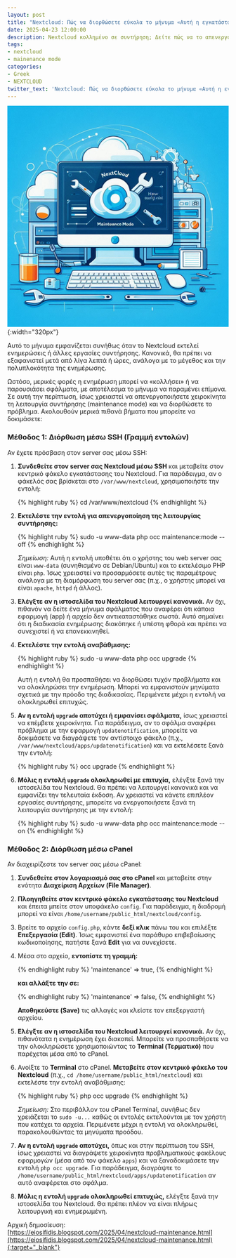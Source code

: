 ```yaml
---
layout: post
title: "Nextcloud: Πώς να διορθώσετε εύκολα το μήνυμα «Αυτή η εγκατάσταση Nextcloud βρίσκεται σε λειτουργία συντήρησης»"
date: 2025-04-23 12:00:00
description: Nextcloud κολλημένο σε συντήρηση; Δείτε πώς να το απενεργοποιήσετε άμεσα με SSH ή cPanel και να διορθώσετε προβλήματα αναβάθμισης.
tags:
- nextcloud
- mainenance mode
categories:
- Greek
- NEXTCLOUD
twitter_text: 'Nextcloud: Πώς να διορθώσετε εύκολα το μήνυμα «Αυτή η εγκατάσταση Nextcloud βρίσκεται σε λειτουργία συντήρησης»'
---
```


![Nextcloud AIO σε Linux με Docker](/post_images/nextcloud/nextcloud-maintenance-mode.png "Nextcloud AIO σε Linux με Docker"){:width="320px"}

Αυτό το μήνυμα εμφανίζεται συνήθως όταν το Nextcloud εκτελεί ενημερώσεις ή άλλες εργασίες συντήρησης. Κανονικά, θα πρέπει να εξαφανιστεί μετά από λίγα λεπτά ή ώρες, ανάλογα με το μέγεθος και την πολυπλοκότητα της ενημέρωσης.

Ωστόσο, μερικές φορές η ενημέρωση μπορεί να «κολλήσει» ή να παρουσιάσει σφάλματα, με αποτέλεσμα το μήνυμα να παραμένει επίμονα. Σε αυτή την περίπτωση, ίσως χρειαστεί να απενεργοποιήσετε χειροκίνητα τη λειτουργία συντήρησης (maintenance mode) και να διορθώσετε το πρόβλημα. Ακολουθούν μερικά πιθανά βήματα που μπορείτε να δοκιμάσετε:

### **Μέθοδος 1: Διόρθωση μέσω SSH (Γραμμή εντολών)**

Αν έχετε πρόσβαση στον server σας μέσω SSH:

1.  **Συνδεθείτε στον server σας Nextcloud μέσω SSH** και μεταβείτε στον κεντρικό φάκελο εγκατάστασης του Nextcloud. Για παράδειγμα, αν ο φάκελός σας βρίσκεται στο `/var/www/nextcloud`, χρησιμοποιήστε την εντολή:

    {% highlight ruby %}
    cd /var/www/nextcloud
    {% endhighlight %}

2.  **Εκτελέστε την εντολή για απενεργοποίηση της λειτουργίας συντήρησης:**

    {% highlight ruby %}
    sudo -u www-data php occ maintenance:mode --off
    {% endhighlight %}

    *Σημείωση:* Αυτή η εντολή υποθέτει ότι ο χρήστης του web server σας είναι `www-data` (συνηθισμένο σε Debian/Ubuntu) και το εκτελέσιμο PHP είναι `php`. Ίσως χρειαστεί να προσαρμόσετε αυτές τις παραμέτρους ανάλογα με τη διαμόρφωση του server σας (π.χ., ο χρήστης μπορεί να είναι `apache`, `httpd` ή άλλος).

3.  **Ελέγξτε αν η ιστοσελίδα του Nextcloud λειτουργεί κανονικά.** Αν όχι, πιθανόν να δείτε ένα μήνυμα σφάλματος που αναφέρει ότι κάποια εφαρμογή (app) ή αρχείο δεν αντικαταστάθηκε σωστά. Αυτό σημαίνει ότι η διαδικασία ενημέρωσης διακόπηκε ή υπέστη φθορά και πρέπει να συνεχιστεί ή να επανεκκινηθεί.

4.  **Εκτελέστε την εντολή αναβάθμισης:**

    {% highlight ruby %}
    sudo -u www-data php occ upgrade
    {% endhighlight %}

    Αυτή η εντολή θα προσπαθήσει να διορθώσει τυχόν προβλήματα και να ολοκληρώσει την ενημέρωση. Μπορεί να εμφανιστούν μηνύματα σχετικά με την πρόοδο της διαδικασίας. Περιμένετε μέχρι η εντολή να ολοκληρωθεί επιτυχώς.

5.  **Αν η εντολή `upgrade` αποτύχει ή εμφανίσει σφάλματα,** ίσως χρειαστεί να επέμβετε χειροκίνητα. Για παράδειγμα, αν το σφάλμα αναφέρει πρόβλημα με την εφαρμογή `updatenotification`, μπορείτε να δοκιμάσετε να διαγράψετε τον αντίστοιχο φάκελο (π.χ., `/var/www/nextcloud/apps/updatenotification`) και να εκτελέσετε ξανά την εντολή:

    {% highlight ruby %}
    occ upgrade
    {% endhighlight %}

6.  **Μόλις η εντολή `upgrade` ολοκληρωθεί με επιτυχία,** ελέγξτε ξανά την ιστοσελίδα του Nextcloud. Θα πρέπει να λειτουργεί κανονικά και να εμφανίζει την τελευταία έκδοση. Αν χρειαστεί να κάνετε επιπλέον εργασίες συντήρησης, μπορείτε να ενεργοποιήσετε ξανά τη λειτουργία συντήρησης με την εντολή:

    {% highlight ruby %}
    sudo -u www-data php occ maintenance:mode --on
    {% endhighlight %}

### **Μέθοδος 2: Διόρθωση μέσω cPanel**

Αν διαχειρίζεστε τον server σας μέσω cPanel:

1.  **Συνδεθείτε στον λογαριασμό σας στο cPanel** και μεταβείτε στην ενότητα **Διαχείριση Αρχείων (File Manager)**.
2.  **Πλοηγηθείτε στον κεντρικό φάκελο εγκατάστασης του Nextcloud** και έπειτα μπείτε στον υποφάκελο `config`. Για παράδειγμα, η διαδρομή μπορεί να είναι `/home/username/public_html/nextcloud/config`.
3.  Βρείτε το αρχείο `config.php`, κάντε **δεξί κλικ** πάνω του και επιλέξτε **Επεξεργασία (Edit)**. Ίσως εμφανιστεί ένα παράθυρο επιβεβαίωσης κωδικοποίησης, πατήστε ξανά **Edit** για να συνεχίσετε.
4.  Μέσα στο αρχείο, **εντοπίστε τη γραμμή:**

    {% endhighlight ruby %}
    'maintenance' => true,
    {% endhighlight %}

    **και αλλάξτε την σε:**

    {% endhighlight ruby %}
    'maintenance' => false,
    {% endhighlight %}

    **Αποθηκεύστε (Save)** τις αλλαγές και κλείστε τον επεξεργαστή αρχείου.
5.  **Ελέγξτε αν η ιστοσελίδα του Nextcloud λειτουργεί κανονικά.** Αν όχι, πιθανότατα η ενημέρωση έχει διακοπεί. Μπορείτε να προσπαθήσετε να την ολοκληρώσετε χρησιμοποιώντας το **Terminal (Τερματικό)** που παρέχεται μέσα από το cPanel.
6.  Ανοίξτε το **Terminal** στο cPanel. **Μεταβείτε στον κεντρικό φάκελο του Nextcloud** (π.χ., `cd /home/username/public_html/nextcloud`) και εκτελέστε την εντολή αναβάθμισης:

    {% highlight ruby %}
    php occ upgrade
    {% endhighlight %}

    *Σημείωση:* Στο περιβάλλον του cPanel Terminal, συνήθως δεν χρειάζεται το `sudo -u...` καθώς οι εντολές εκτελούνται με τον χρήστη που κατέχει τα αρχεία.
    Περιμένετε μέχρι η εντολή να ολοκληρωθεί, παρακολουθώντας τα μηνύματα προόδου.
7.  **Αν η εντολή `upgrade` αποτύχει,** όπως και στην περίπτωση του SSH, ίσως χρειαστεί να διαγράψετε χειροκίνητα προβληματικούς φακέλους εφαρμογών (μέσα από τον φάκελο `apps`) και να ξαναδοκιμάσετε την εντολή `php occ upgrade`. Για παράδειγμα, διαγράψτε το `/home/username/public_html/nextcloud/apps/updatenotification` αν αυτό αναφέρεται στο σφάλμα.
8.  **Μόλις η εντολή `upgrade` ολοκληρωθεί επιτυχώς,** ελέγξτε ξανά την ιστοσελίδα του Nextcloud. Θα πρέπει πλέον να είναι πλήρως λειτουργική και ενημερωμένη.

Αρχική δημοσίευση:  
[https://eiosifidis.blogspot.com/2025/04/nextcloud-maintenance.html](https://eiosifidis.blogspot.com/2025/04/nextcloud-maintenance.html){:target="_blank"}
